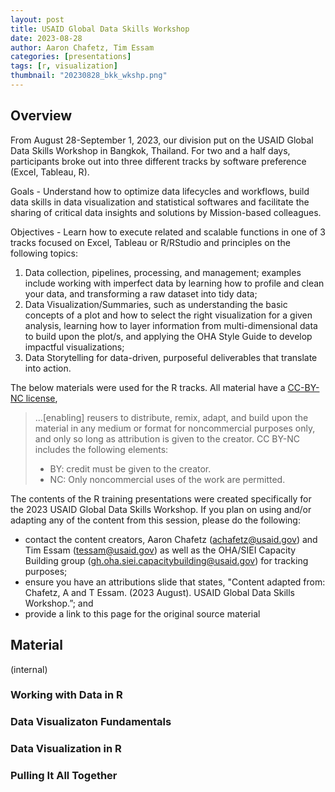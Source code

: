 ```yaml
---
layout: post
title: USAID Global Data Skills Workshop
date: 2023-08-28
author: Aaron Chafetz, Tim Essam
categories: [presentations]
tags: [r, visualization]
thumbnail: "20230828_bkk_wkshp.png"
---
```


## Overview
From August 28-September 1, 2023, our division put on the USAID Global Data Skills Workshop in Bangkok, Thailand. For two and a half days, participants broke out into three different tracks by software preference (Excel, Tableau, R).

Goals - Understand how to optimize data lifecycles and workflows, build data skills in data visualization and statistical softwares and facilitate the sharing of critical data insights and solutions by Mission-based colleagues. 

Objectives - Learn how to execute related and scalable functions in one of 3 tracks focused on Excel, Tableau or R/RStudio and principles on the following topics: 

   1. Data collection, pipelines, processing, and management; examples include working with imperfect data by learning how to profile and clean your data, and transforming a raw dataset into tidy data;
   2. Data Visualization/Summaries, such as understanding the basic concepts of a plot and how to select the right visualization for a given analysis, learning how to layer information from multi-dimensional data to build upon the plot/s, and applying the OHA Style Guide to develop impactful visualizations; 
   3. Data Storytelling for data-driven, purposeful deliverables that translate into action. 

The below materials were used for the R tracks. All material have a [CC-BY-NC license](https://creativecommons.org/licenses/by-nc/4.0/),

> ...[enabling] reusers to distribute, remix, adapt, and build upon the material in any medium or format for noncommercial purposes only, and only so long as attribution is given to the creator. CC BY-NC includes the following elements:
>
>   - BY: credit must be given to the creator.
>   - NC: Only noncommercial uses of the work are permitted.

The contents of the R training presentations were created specifically for the 2023 USAID Global Data Skills Workshop. If you plan on using and/or adapting any of the content from this session, please do the following: 

  - contact the content creators, Aaron Chafetz (achafetz@usaid.gov) and Tim Essam (tessam@usaid.gov) as well as the OHA/SIEI Capacity Building group (gh.oha.siei.capacitybuilding@usaid.gov) for tracking purposes; 
  - ensure you have an attributions slide that states, "Content adapted from: Chafetz, A and T Essam. (2023 August). USAID Global Data Skills Workshop.”; and 
  - provide a link to this page for the original source material


## Material
(internal)

### Working with Data in R

### Data Visualizaton Fundamentals

### Data Visualization in R


### Pulling It All Together


